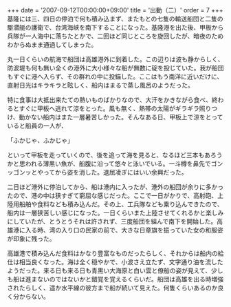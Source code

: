+++
date = '2007-09-12T00:00:00+09:00'
title = '出動（二）'
order = 7
+++
基隆には三、四日の停泊で何も積み込まず、またもとの七隻の輸送船団と二隻の駆潜艇の護衛で、台湾海峡を南下することになった。基隆港を出た後、甲板から兵隊が一人海中に落ちたとかで、二回ほど同じところを旋回したが、暗夜のためわからぬまま通過してしまった。

丸一日くらいの航海で船団は高雄港外に到着した。この辺りは波も静からしく、防波堤も何も無い全くの港外に大小様々な船が無数に碇を投じていた。我が船団もすぐに港へ入らず、その群れの中に投錨した。ここはもう南洋に近いだけに、直射日光はキラキラと眩しく、船内はまるで蒸し風呂のようだった。

特に食事は大抵出来たての熱いものばかりなので、大汗をかきながら食べ、終わるとすぐに甲板へ逃れて涼をとった。風も無く、熱帯の太陽がギラギラ照りつけ、動かない船内はまた一層暑苦しかった。そんなある日、甲板上で涼をとっていると船員の一人が、

「ふかじゃ、ふかじゃ」

といって甲板を走っていくので、後を追って海を見ると、なるほど三本もあろうかと思われる薄黒い魚が、船腹に沿って悠々と泳いでいる。一斗樽を鼻先でゴンッゴンッとやってから姿を消した。退屈凌ぎにはいい余興だった。

二日ほど港外に停泊してから、船は港内に入ったが、港外の船団が余りに多かったので、港の中は狭すぎて窮屈な感じだった。ここで一日がかりで、高射砲、上陸用船舶や食料なども積み込んだ。その上、工兵隊なども乗り込んできたので、船内は一層狭苦しい感じになった。一日くらいまた上陸させてくれるかと楽しみにしていたが、とうとうそれは許されず、三度船団を組んで南下を開始した。高雄港に入る時、湾の入り口の民家の前で、大きな日章旗を振っていた女の和服姿が印象に残った。

高雄港で積み込んだ食料はかなり豊富なものだったらしく、それからは船内の給仕は相当良くなった。海は全く穏やかで、小波さえ立たず、文字通り油を流したようだった。来る日も来る日も青黒い大海原と白い雲と僚船の姿が見えて、少しも船は進まないのではないかと錯覚を覚えるくらいだ。船団は高雄を出る時増強されたらしく、遥か水平線の彼方まで船が続いて見えた。何隻くらいあるのか良く分からない。
